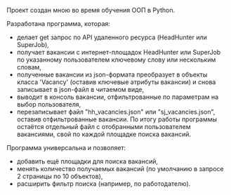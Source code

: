 Проект создан мною во время обучения ООП в Python.

Разработана программа, которая:
- делает get запрос по API удаленного ресурса (HeadHunter или SuperJob),
- получает вакансии с интернет-площадок HeadHunter или SuperJob по указанному пользователем 
ключевому слову или нескольким словам,
- полученные вакансии из json-формата преобразует в объекты класса 'Vacancy' 
(оставив ключевые атрибуты вакансии) и снова записывает в json-файл в читаемом виде,
- выводит в консоль вакансии, отфильтрованные по параметрам на выбор пользователя, 
- перезаписывает файл "hh_vacancies.json" или "sj_vacancies.json", 
оставив отфильтрованные вакансии.
По итогу работы программы остаётся отдельный файл с отобранными пользователем вакансиями,
свой по каждой площадке поиска вакансий.

Программа универсальна и позволяет:
- добавить ещё площадки для поиска вакансий,
- менять количество получаемых вакансий (по умолчанию в запросе 2 страницы по 10 объектов),
- расширить фильтр поиска (например, по работодателю).


